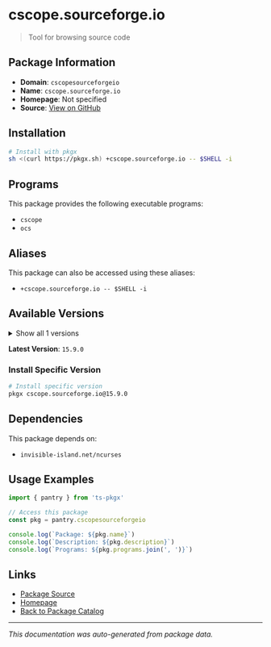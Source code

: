 # cscope.sourceforge.io

> Tool for browsing source code

## Package Information

- **Domain**: `cscopesourceforgeio`
- **Name**: `cscope.sourceforge.io`
- **Homepage**: Not specified
- **Source**: [View on GitHub](https://github.com/pkgxdev/pantry/tree/main/projects/cscope.sourceforge.io/package.yml)

## Installation

```bash
# Install with pkgx
sh <(curl https://pkgx.sh) +cscope.sourceforge.io -- $SHELL -i
```

## Programs

This package provides the following executable programs:

- `cscope`
- `ocs`

## Aliases

This package can also be accessed using these aliases:

- `+cscope.sourceforge.io -- $SHELL -i`

## Available Versions

<details>
<summary>Show all 1 versions</summary>

- `15.9.0`

</details>

**Latest Version**: `15.9.0`

### Install Specific Version

```bash
# Install specific version
pkgx cscope.sourceforge.io@15.9.0
```

## Dependencies

This package depends on:

- `invisible-island.net/ncurses`

## Usage Examples

```typescript
import { pantry } from 'ts-pkgx'

// Access this package
const pkg = pantry.cscopesourceforgeio

console.log(`Package: ${pkg.name}`)
console.log(`Description: ${pkg.description}`)
console.log(`Programs: ${pkg.programs.join(', ')}`)
```

## Links

- [Package Source](https://github.com/pkgxdev/pantry/tree/main/projects/cscope.sourceforge.io/package.yml)
- [Homepage](#)
- [Back to Package Catalog](../package-catalog.md)

---

*This documentation was auto-generated from package data.*
